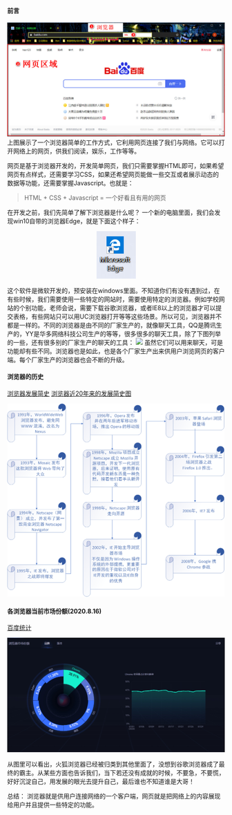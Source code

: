 #### 前言
<div style="text-align: center"><img src="img/browser.jpg" ></div>
上图展示了一个浏览器简单的工作方式，它利用网页连接了我们与网络。它可以打开网络上的网页，供我们阅读，娱乐，工作等等。

网页是基于浏览器开发的，开发简单网页，我们只需要掌握HTML即可，如果希望网页有点样式，还需要学习CSS，如果还希望网页能做一些交互或者展示动态的数据等功能，还需要掌握Javascript。也就是：
> HTML + CSS + Javascript = 一个好看且有用的网页

在开发之前，我们先简单了解下浏览器是什么呢？
一个新的电脑里面，我们会发现win10自带的浏览器Edge，就是下面这个样子：
<div style="text-align: center"><img src="img/pic1.png" ></div>

这个软件是微软开发的，预安装在windows里面。不知道你们有没有遇到过，在有些时候，我们需要使用一些特定的网站时，需要使用特定的浏览器。例如学校网站的个别功能，老师会说，需要下载谷歌浏览器，或者IE8以上的浏览器才可以提交表格，有些网站只可以用UC浏览器打开等等这些场景。所以可见，浏览器并不都是一样的。不同的浏览器是由不同的厂家生产的，就像聊天工具，QQ是腾讯生产的，YY是华多网络科技公司生产的等等，很多很多的聊天工具，除了下图列举的一些，还有很多别的厂家生产的聊天的工具：
![](https://upload-images.jianshu.io/upload_images/2789632-b9dec27e7fceb538.png?imageMogr2/auto-orient/strip%7CimageView2/2/w/1240)
虽然它们可以用来聊天，可是功能却有些不同。浏览器也是如此，也是各个厂家生产出来供用户浏览网页的客户端。每个厂家生产的浏览器也会不断的升级。

#### 浏览器的历史
[浏览器发展简史](http://www.cnw.com.cn/zhuanti/2009-ie/)
[浏览器近20年来的发展简史图](http://software.cnw.com.cn/software-application/htm2009/20091013_183968.shtml)
<div style="text-align: center"><img src="img/browser-history.png" ></div>

#### 各浏览器当前市场份额(2020.8.16)
[百度统计](https://tongji.baidu.com/research/site?source=index)

<div style="text-align: center"><img src="img/browser-market.jpg" ></div>

从图里可以看出，火狐浏览器已经被归类到其他里面了，没想到谷歌浏览器成了最终的霸主。从某些方面也告诉我们，当下若还没有成就的时候，不要急，不要慌，好好沉淀自己，用发展的眼光去提升自己，最后谁也不知道谁是大哥！

总结： 浏览器就是供用户连接网络的一个客户端，网页就是把网络上的内容展现给用户并且提供一些特定的功能。